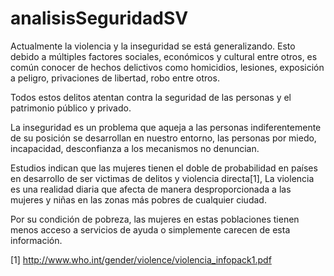# analisisSeguridadSV

Actualmente la violencia y la inseguridad se está generalizando. Esto debido a múltiples factores sociales, económicos y cultural entre otros, es común conocer de hechos delictivos como homicidios, lesiones, exposición a peligro, privaciones de libertad, robo entre otros.

Todos estos delitos atentan contra la seguridad de las personas y el patrimonio público y privado.

La inseguridad es un problema que aqueja a las personas indiferentemente de su posición se desarrollan en nuestro entorno, las personas por miedo, incapacidad, desconfianza a los mecanismos no denuncian.

Estudios indican que las mujeres tienen el doble de probabilidad en países en desarrollo de ser victimas de delitos y violencia directa[1], La violencia es una realidad diaria que afecta de manera desproporcionada a las mujeres y niñas en las zonas más pobres de cualquier ciudad. 

Por su condición de pobreza, las mujeres en estas poblaciones tienen menos acceso a servicios de ayuda o simplemente carecen de esta información.

[1] http://www.who.int/gender/violence/violencia_infopack1.pdf
